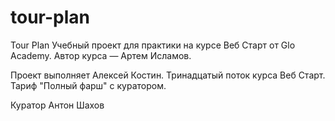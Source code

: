 # tour-plan

Tour Plan
Учебный проект для практики на курсе Веб Старт от Glo Academy. Автор курса — Артем Исламов.

Проект выполняет
Алексей Костин. Тринадцатый поток курса Веб Старт. Тариф "Полный фарш" с куратором.

Куратор
Антон Шахов

